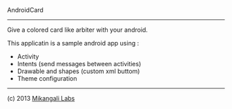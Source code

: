AndroidCard
____________

Give a colored card like arbiter with your android.


This applicatin is a sample android app using :

* Activity
* Intents (send messages between activities)
* Drawable and shapes (custom xml buttom)
* Theme configuration

_____________

(c) 2013 [Mikangali Labs](http://mikangali.com)
